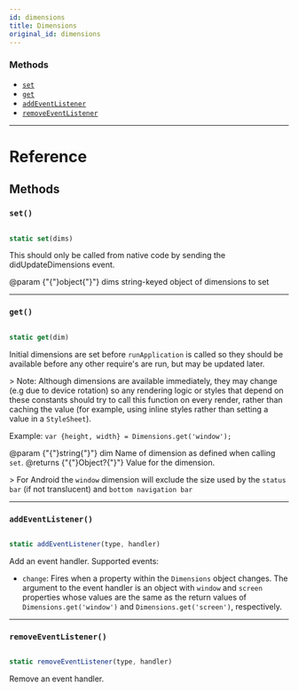 ```yaml
---
id: dimensions
title: Dimensions
original_id: dimensions
---
```


### Methods

- [`set`](dimensions.md#set)
- [`get`](dimensions.md#get)
- [`addEventListener`](dimensions.md#addeventlistener)
- [`removeEventListener`](dimensions.md#removeeventlistener)

---

# Reference

## Methods

### `set()`

```jsx

static set(dims)

```

This should only be called from native code by sending the didUpdateDimensions event.

@param {"{"}object{"}"} dims string-keyed object of dimensions to set

---

### `get()`

```jsx

static get(dim)

```

Initial dimensions are set before `runApplication` is called so they should be available before any other require's are run, but may be updated later.

&gt; Note: Although dimensions are available immediately, they may change (e.g due to device rotation) so any rendering logic or styles that depend on these constants should try to call this function on every render, rather than caching the value (for example, using inline styles rather than setting a value in a `StyleSheet`).

Example: `var {height, width} = Dimensions.get('window');`

@param {"{"}string{"}"} dim Name of dimension as defined when calling `set`. @returns {"{"}Object?{"}"} Value for the dimension.

&gt; For Android the `window` dimension will exclude the size used by the `status bar` (if not translucent) and `bottom navigation bar`

---

### `addEventListener()`

```jsx

static addEventListener(type, handler)

```

Add an event handler. Supported events:

- `change`: Fires when a property within the `Dimensions` object changes. The argument to the event handler is an object with `window` and `screen` properties whose values are the same as the return values of `Dimensions.get('window')` and `Dimensions.get('screen')`, respectively.

---

### `removeEventListener()`

```jsx

static removeEventListener(type, handler)

```

Remove an event handler.
